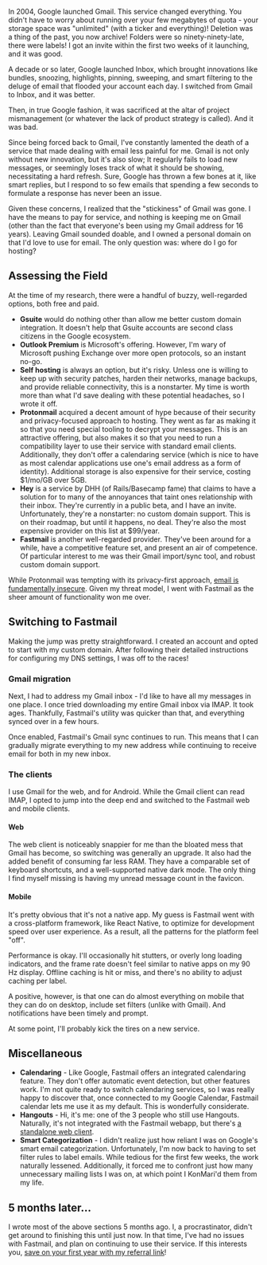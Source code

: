 <!--
    .. title: Migrating from Gmail to Fastmail
    .. slug: gmail-to-fastmail
    .. date: 2020-08-02 17:47:35 UTC-04:00
    .. tags: tech
    .. description: In which I describe my migration from Gmail to Fastmail as email and calendar providers.
-->

In 2004, Google launched Gmail. This service changed everything. You didn't
have to worry about running over your few megabytes of quota - your storage
space was "unlimited" (with a ticker and everything)! Deletion was a thing of
the past, you now archive! Folders were so ninety-ninety-late, there
were labels! I got an invite within the first two weeks of it launching, and it
was good.

A decade or so later, Google launched Inbox, which brought innovations like
bundles, snoozing, highlights, pinning, sweeping, and smart filtering to the
deluge of email that flooded your account each day. I switched from Gmail to
Inbox, and it was better.

Then, in true Google fashion, it was sacrificed at the altar of project
mismanagement (or whatever the lack of product strategy is called). And it
was bad.

Since being forced back to Gmail, I've constantly lamented the death of a
service that made dealing with email less painful for me. Gmail is not only
without new innovation, but it's also slow; It regularly fails to load new
messages, or seemingly loses track of what it should be showing, necessitating
a hard refresh. Sure, Google has thrown a few bones at it, like smart replies,
but I respond to so few emails that spending a few seconds to formulate a
response has never been an issue.

Given these concerns, I realized that the "stickiness" of Gmail was gone.
I have the means to pay for service, and nothing is keeping me on Gmail
(other than the fact that everyone's been using my Gmail address for 16 years).
Leaving Gmail sounded doable, and I owned a personal domain on that I'd love to
use for email. The only question was: where do I go for hosting?

## Assessing the Field

At the time of my research, there were a handful of buzzy, well-regarded
options, both free and paid.

* **Gsuite** would do nothing other than allow me better custom domain integration.
  It doesn't help that Gsuite accounts are second class citizens in the Google
  ecosystem.
* **Outlook Premium** is Microsoft's offering. However, I'm wary of Microsoft
  pushing Exchange over more open protocols, so an instant no-go.
* **Self hosting** is always an option, but it's risky. Unless one is
  willing to keep up with security patches, harden their networks, manage
  backups, and provide reliable connectivity, this is a nonstarter. My time is
  worth more than what I'd save dealing with these potential headaches, so I
  wrote it off.
* **Protonmail** acquired a decent amount of hype because of their security and
  privacy-focused approach to hosting. They went as far as making it so that
  you need special tooling to decrypt your messages. This is an attractive
  offering, but also makes it so that you need to run a compatibility layer to
  use their service with standard email clients. Additionally, they don't
  offer a calendaring service (which is nice to have as most calendar
  applications use one's email address as a form of identity). Additional
  storage is also expensive for their service, costing $1/mo/GB over 5GB.
* **Hey** is a service by DHH (of Rails/Basecamp fame) that claims to have a
  solution for to many of the annoyances that taint ones
  relationship with their inbox. They're currently in a public beta, and I have
  an invite. Unfortunately, they're a nonstarter: no custom domain support.
  This is on their roadmap, but until it happens, no deal. They're also the most
  expensive provider on this list at $99/year.
* **Fastmail** is another well-regarded provider. They've been around for
  a while, have a competitive feature set, and present an air of competence.
  Of particular interest to me was their Gmail import/sync tool, and robust
  custom domain support.

While Protonmail was tempting with its privacy-first approach,
[email is fundamentally insecure](https://security.stackexchange.com/a/30094/29671). 
Given my threat model, I went with Fastmail as the sheer amount of
functionality won me over.

## Switching to Fastmail

Making the jump was pretty straightforward. I created an account and opted
to start with my custom domain.  After following their detailed instructions for
configuring my DNS settings, I was off to the races!

### Gmail migration

Next, I had to address my Gmail inbox - I'd like to have all my messages in one place.
I once tried downloading my entire Gmail inbox via IMAP. It took ages.
Thankfully, Fastmail's utility was quicker than that, and everything
synced over in a few hours.

Once enabled, Fastmail's Gmail sync continues to run. This means that I can gradually
migrate everything to my new address while continuing to receive email for both
in my new inbox.

### The clients

I use Gmail for the web, and for Android.  While the Gmail client can read
IMAP, I opted to jump into the deep end and switched to the Fastmail web and
mobile clients.

#### Web

The web client is noticeably snappier for me than the bloated mess that Gmail
has become, so switching was generally an upgrade. It also had the added
benefit of consuming far less RAM.  They have a comparable set of keyboard
shortcuts, and a well-supported native dark mode. The only thing I find myself
missing is having my unread message count in the favicon.

#### Mobile

It's pretty obvious that it's not a native app.  My guess is Fastmail went with
a cross-platform framework, like React Native, to optimize for development
speed over user experience. As a result, all the patterns for the platform feel
"off".

Performance is okay. I'll occasionally hit stutters, or overly long loading
indicators, and the frame rate doesn't feel similar to native apps on my 90 Hz
display. Offline caching is hit or miss, and there's no ability to adjust
caching per label.

A positive, however, is that one can do almost everything on mobile that they
can do on desktop, include set filters (unlike with Gmail). And notifications
have been timely and prompt.

At some point, I'll probably kick the tires on a new service.

## Miscellaneous

* **Calendaring** - Like Google, Fastmail offers an integrated calendaring
  feature. They don't offer automatic event detection, but other features work. I'm not
  quite ready to switch calendaring services, so I was really happy to discover
  that, once connected to my Google Calendar, Fastmail calendar lets me use it
  as my default. This is wonderfully considerate.
* **Hangouts** - Hi, it's me: one of the 3 people who still use Hangouts. Naturally,
  it's not integrated with the Fastmail webapp, but there's
  [a standalone web client](https://hangouts.google.com/).
* **Smart Categorization** - I didn't realize just how reliant I was on
  Google's smart email categorization. Unfortunately, I'm now back to having to
  set filter rules to label emails. While tedious for the first few weeks, the
  work naturally lessened.  Additionally, it forced me to confront just how
  many unnecessary mailing lists I was on, at which point I KonMari'd them from
  my life.

## 5 months later...

I wrote most of the above sections 5 months ago. I, a procrastinator, didn't
get around to finishing this until just now. In that time, I've had no issues
with Fastmail, and plan on continuing to use their service. If this interests
you, [save on your first year with my referral link](https://ref.fm/u23826120)!
